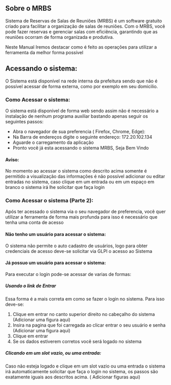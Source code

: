## Sobre o MRBS
 Sistema de Reservas de Salas de Reuniões (MRBS) é um software gratuito criado para facilitar a organização de salas de reuniões. Com o MRBS, você pode fazer reservas e gerenciar salas com eficiência, garantindo que as reuniões ocorram de forma organizada e produtiva.
 
 Neste Manual Iremos destacar como é feito as operações para utilizar a ferramenta da melhor forma possível 

## Acessando o sistema:
O Sistema está disponível na rede interna da prefeitura sendo que não é possível acessar de forma externa, como por exemplo em seu domicilio.

### Como Acessar o sistema:
O sistema está disponível de forma web sendo assim não é necessário a instalação de nenhum programa auxiliar bastando apenas seguir os seguintes passos: 
- Abra o navegador de sua preferencia ( Firefox, Chrome, Edge):
- Na Barra de endereços digite o seguinte endereço: 172.20.102.134
- Aguarde o carregamento da aplicação
- Pronto você já esta acessando o sistema MRBS, Seja Bem Vindo
#### Aviso:
No momento ao acessar o sistema como descrito acima somente é permitido a visualização das informações é não possível adicionar ou editar entradas no sistema, caso clique em um entrada ou em um espaço em branco o sistema irá lhe solicitar que faça login

### Como Acessar o sistema (Parte 2):
Após ter acessado o sistema via o seu navegador de preferencia, você quer utilizar a ferramenta de forma mais profunda para isso é necessário que tenha uma conta de acesso

#### Não tenho um usuário para acessar o sistema:
O sistema não permite o auto cadastro de usuários, logo para obter credenciais de acesso deve-se solicitar via GLPI o acesso ao Sistema

#### Já possuo um usuário para acessar o sistema:
Para executar o login pode-se  acessar de varias de formas: 
##### Usando o link de Entrar
Essa forma é a mais correta em como se fazer o login no sistema.
Para isso deve-se:
1) Clique em entrar no canto superior direito no cabeçalho do sistema (Adicionar uma figura aqui)
2) Insira na pagina que foi carregada ao clicar entrar o seu usuário e senha (Adicionar uma figura aqui)
3)  Clique em entrar 
4)  Se os dados estiverem corretos você será logado no sistema 

##### Clicando em um slot vazio, ou uma entrada:
Caso não esteja logado e clique em um slot vazio ou uma entrada o sistema irá  automaticamente solicitar que faça o login no sistema, os passos são exatamente iguais aos descritos acima. ( Adicionar figuras aqui)